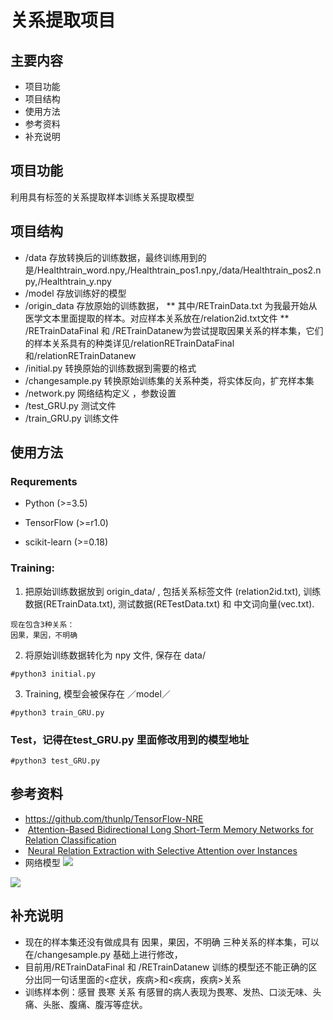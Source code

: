 
# 关系提取项目
## 主要内容
* 项目功能
* 项目结构
* 使用方法
* 参考资料
* 补充说明

## 项目功能
利用具有标签的关系提取样本训练关系提取模型

## 项目结构
* /data 存放转换后的训练数据，最终训练用到的是/Healthtrain_word.npy,/Healthtrain_pos1.npy,/data/Healthtrain_pos2.npy,/Healthtrain_y.npy
* /model 存放训练好的模型
* /origin_data 存放原始的训练数据，
** 其中/RETrainData.txt 为我最开始从医学文本里面提取的样本。对应样本关系放在/relation2id.txt文件
** /RETrainDataFinal 和 /RETrainDatanew为尝试提取因果关系的样本集，它们的样本关系具有的种类详见/relationRETrainDataFinal 和/relationRETrainDatanew
* /initial.py 转换原始的训练数据到需要的格式
* /changesample.py 转换原始训练集的关系种类，将实体反向，扩充样本集
* /network.py 网络结构定义 ，参数设置
* /test_GRU.py 测试文件
* /train_GRU.py 训练文件

## 使用方法
### Requrements

* Python (>=3.5)

* TensorFlow (>=r1.0)

* scikit-learn (>=0.18)

### Training:

1. 把原始训练数据放到 origin_data/ , 包括关系标签文件 (relation2id.txt), 训练数据(RETrainData.txt), 测试数据(RETestData.txt) 和 中文词向量(vec.txt).

```
现在包含3种关系：
因果，果因，不明确
```

2. 将原始训练数据转化为 npy 文件, 保存在 data/
```
#python3 initial.py
```

3. Training, 模型会被保存在 ／model／
```
#python3 train_GRU.py
```


### Test，记得在test_GRU.py 里面修改用到的模型地址

```
#python3 test_GRU.py
```

## 参考资料
* https://github.com/thunlp/TensorFlow-NRE
*  [Attention-Based Bidirectional Long Short-Term Memory Networks for Relation Classification](http://anthology.aclweb.org/P16-2034) 
*  [Neural Relation Extraction with Selective Attention over Instances](http://aclweb.org/anthology/P16-1200)
* 网络模型
![](http://www.crownpku.com/images/201708/1.jpg)

![](http://www.crownpku.com/images/201708/2.jpg)

## 补充说明
* 现在的样本集还没有做成具有 因果，果因，不明确 三种关系的样本集，可以在/changesample.py 基础上进行修改，
* 目前用/RETrainDataFinal 和 /RETrainDatanew 训练的模型还不能正确的区分出同一句话里面的<症状，疾病>和<疾病，疾病>关系
* 训练样本例：感冒	畏寒	关系  有感冒的病人表现为畏寒、发热、口淡无味、头痛、头胀、腹痛、腹泻等症状。
